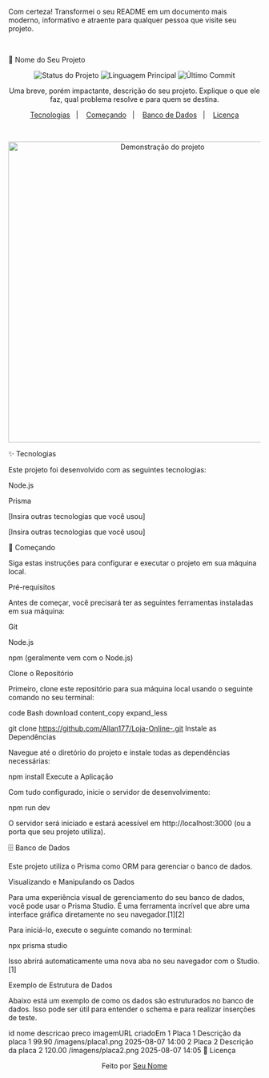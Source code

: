 Com certeza! Transformei o seu README em um documento mais moderno, informativo e atraente para qualquer pessoa que visite seu projeto.

<br>

🚀 Nome do Seu Projeto
<p align="center">
<img alt="Status do Projeto" src="https://img.shields.io/badge/status-em%20desenvolvimento-yellow">
<img alt="Linguagem Principal" src="https://img.shields.io/github/languages/top/seu-usuario/seu-repositorio">
<img alt="Último Commit" src="https://img.shields.io/github/last-commit/seu-usuario/seu-repositorio">
</p>

<p align="center">
Uma breve, porém impactante, descrição do seu projeto. Explique o que ele faz, qual problema resolve e para quem se destina.
</p>

<p align="center">
<a href="#-tecnologias">Tecnologias</a>&nbsp;&nbsp;&nbsp;|&nbsp;&nbsp;&nbsp;
<a href="#-começando">Começando</a>&nbsp;&nbsp;&nbsp;|&nbsp;&nbsp;&nbsp;
<a href="#-banco-de-dados">Banco de Dados</a>&nbsp;&nbsp;&nbsp;|&nbsp;&nbsp;&nbsp;
<a href="#-licença">Licença</a>
</p>

<br>

<p align="center">
<img src="httpswa-imagem-ou-gif-do-seu-projeto.gif" alt="Demonstração do projeto" width="600"/>
</p>

✨ Tecnologias

Este projeto foi desenvolvido com as seguintes tecnologias:

Node.js

Prisma

[Insira outras tecnologias que você usou]

[Insira outras tecnologias que você usou]

🏁 Começando

Siga estas instruções para configurar e executar o projeto em sua máquina local.

Pré-requisitos

Antes de começar, você precisará ter as seguintes ferramentas instaladas em sua máquina:

Git

Node.js

npm (geralmente vem com o Node.js)

Clone o Repositório

Primeiro, clone este repositório para sua máquina local usando o seguinte comando no seu terminal:

code
Bash
download
content_copy
expand_less

git clone https://github.com/Allan177/Loja-Online-.git
Instale as Dependências

Navegue até o diretório do projeto e instale todas as dependências necessárias:


npm install
Execute a Aplicação

Com tudo configurado, inicie o servidor de desenvolvimento:

npm run dev

O servidor será iniciado e estará acessível em http://localhost:3000 (ou a porta que seu projeto utiliza).

🗄️ Banco de Dados

Este projeto utiliza o Prisma como ORM para gerenciar o banco de dados.

Visualizando e Manipulando os Dados

Para uma experiência visual de gerenciamento do seu banco de dados, você pode usar o Prisma Studio. É uma ferramenta incrível que abre uma interface gráfica diretamente no seu navegador.[1][2]

Para iniciá-lo, execute o seguinte comando no terminal:

npx prisma studio

Isso abrirá automaticamente uma nova aba no seu navegador com o Studio.[1]

Exemplo de Estrutura de Dados

Abaixo está um exemplo de como os dados são estruturados no banco de dados. Isso pode ser útil para entender o schema e para realizar inserções de teste.

id	nome	descricao	preco	imagemURL	criadoEm
1	Placa 1	Descrição da placa 1	99.90	/imagens/placa1.png	2025-08-07 14:00
2	Placa 2	Descrição da placa 2	120.00	/imagens/placa2.png	2025-08-07 14:05
📄 Licença


<p align="center">
Feito por <a href="https://github.com/allan177">Seu Nome</a>
</p>